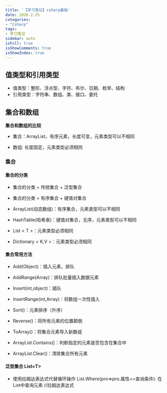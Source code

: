 ```yaml
---
title: '【学习笔记】csharp基础'
date: 2020-2-25
categories:
- "Csharp"
tags:
- 学习笔记
sidebar: auto
isFull: true
isShowComments: true
isShowIndex: true
---
```


## 值类型和引用类型

 - 值类型：整形、浮点型、字符、布尔、日期、枚举、结构
 - 引用类型：字符串、数组、类、接口、委托

## 集合和数组

 **集合和数组的比较**

  - 集合：ArrayList，有序元素，长度可变，元素类型可以不相同

  - 数组: 长度固定，元素类型必须相同

  ### 集合

   #### 集合的分类
   - 集合的分类 = 传统集合 + 泛型集合
    
   - 集合的分类 = 有序集合 + 键值对集合
    
   - ArrayList(动态数组)：有序集合，元素类型可以不相同
    
   - HashTable(哈希表)：键值对集合，无序，元素类型可以不相同
    
   - List &lt; T &gt;：元素类型必须相同
    
   - Dictionary &lt; K,V &gt;：元素类型必须相同

   #### 集合常用方法
   - Add(Object)：插入元素，排队
    
   - AddRange(Array)：排队批量插入数据元素
    
   - Insert(int,object)：插队
    
   - InsertRange(int,Array)：将数组一次性插入
    
   - Sort()：元素排序（升序）
    
   - Reverse()：将所有元素的位置颠倒
    
   - ToArray()：将集合元素导入新数组
    
   - ArrayList.Contains()：判断指定的元素是否包含在集合中
    
   - ArrayList.Clear()：清除集合所有元素

   #### 泛型集合 List\<T\>

   - 使用拉姆达表达式代替循环操作  List.Where(pro=>pro.属性==查询条件): 在List中查询元素 //拉姆达表达式
